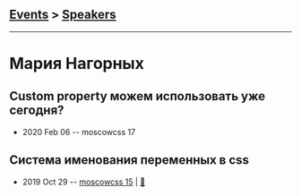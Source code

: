 ## [Events](../README.md) > [Speakers](../speakers.md)
---

# Мария Нагорных

## Custom property можем использовать уже сегодня?
- 2020 Feb 06 -- moscowcss 17    
## Система именования переменных в css
- 2019 Oct 29 -- [moscowcss 15](https://youtu.be/5QVnY8lJ6d8)  | [:notebook:](https://drive.google.com/file/d/1h_1_H2C9rM7y3zrB1FDm-3xkKMyCnZT6/view)  
